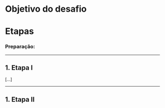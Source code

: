# Objetivo do desafio



# Etapas

### **Preparação**:

___

## 1.  Etapa I



[...]


___

## 1.  Etapa II
   





